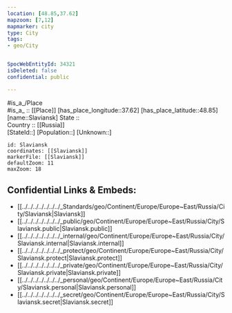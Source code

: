 ```yaml
---
location: [48.85,37.62] 
mapzoom: [7,12] 
mapmarker: city 
type: City
tags:
- geo/City


SpocWebEntityId: 34321
isDeleted: false
confidential: public

---
```

#is_a_/Place  
#is_a_ :: [[Place]] 
[has_place_longitude::37.62] 
[has_place_latitude::48.85] 
[name::Slaviansk] 
State ::  
Country :: [[Russia]]  
[StateId::] 
[Population::] 
[Unknown::] 


```leaflet
id: Slaviansk
coordinates: [[Slaviansk]] 
markerFile: [[Slaviansk]] 
defaultZoom: 11 
maxZoom: 18
```


## Confidential Links & Embeds: 
- [[../../../../../../../_Standards/geo/Continent/Europe/Europe~East/Russia/City/Slaviansk|Slaviansk]] 
- [[../../../../../../../_public/geo/Continent/Europe/Europe~East/Russia/City/Slaviansk.public|Slaviansk.public]] 
- [[../../../../../../../_internal/geo/Continent/Europe/Europe~East/Russia/City/Slaviansk.internal|Slaviansk.internal]] 
- [[../../../../../../../_protect/geo/Continent/Europe/Europe~East/Russia/City/Slaviansk.protect|Slaviansk.protect]] 
- [[../../../../../../../_private/geo/Continent/Europe/Europe~East/Russia/City/Slaviansk.private|Slaviansk.private]] 
- [[../../../../../../../_personal/geo/Continent/Europe/Europe~East/Russia/City/Slaviansk.personal|Slaviansk.personal]] 
- [[../../../../../../../_secret/geo/Continent/Europe/Europe~East/Russia/City/Slaviansk.secret|Slaviansk.secret]] 
